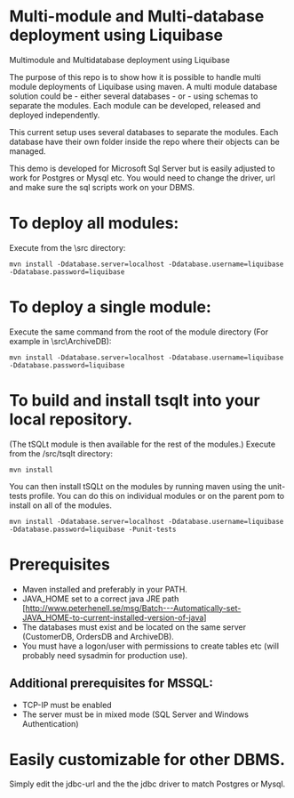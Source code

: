 # Multi-module and Multi-database deployment using Liquibase
Multimodule and Multidatabase deployment using Liquibase 

The purpose of this repo is to show how it is possible to handle multi module deployments of Liquibase using maven.
A multi module database solution could be - either several databases - or - using schemas to separate the modules. Each module can be developed, released and deployed independently.

This current setup uses several databases to separate the modules. Each database have their own folder inside the repo where their objects can be managed.

This demo is developed for Microsoft Sql Server but is easily adjusted to work for Postgres or Mysql etc.
You would need to change the driver, url and make sure the sql scripts work on your DBMS.

# To deploy all modules:
Execute from the \src directory:

```Batchfile
mvn install -Ddatabase.server=localhost -Ddatabase.username=liquibase -Ddatabase.password=liquibase
```

# To deploy a single module:
Execute the same command from the root of the module directory (For example in \src\ArchiveDB\):

```Batchfile
mvn install -Ddatabase.server=localhost -Ddatabase.username=liquibase -Ddatabase.password=liquibase
```

# To build and install tsqlt into your local repository.
(The tSQLt module is then available for the rest of the modules.)
Execute from the /src/tsqlt directory:

```Batchfile
mvn install
```

You can then install tSQLt on the modules by running maven using the unit-tests profile.
You can do this on individual modules or on the parent pom to install on all of the modules.

```Batchfile
mvn install -Ddatabase.server=localhost -Ddatabase.username=liquibase -Ddatabase.password=liquibase -Punit-tests
```

# Prerequisites
* Maven installed and preferably in your PATH.
* JAVA_HOME set to a correct java JRE path [http://www.peterhenell.se/msg/Batch---Automatically-set-JAVA_HOME-to-current-installed-version-of-java]
* The databases must exist and be located on the same server (CustomerDB, OrdersDB and ArchiveDB).
* You must have a logon/user with permissions to create tables etc (will probably need sysadmin for production use).

## Additional prerequisites for MSSQL:
* TCP-IP must be enabled
* The server must be in mixed mode (SQL Server and Windows Authentication)

# Easily customizable for other DBMS. 
Simply edit the jdbc-url and the the jdbc driver to match Postgres or Mysql.
